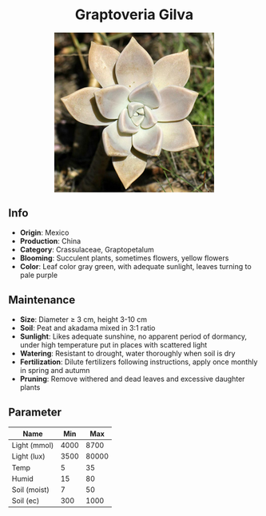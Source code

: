 <h1 align='center'>Graptoveria Gilva</h1>
<p align="center">
    <img 
        align='center'
        width='320'
        src="../images/graptoveria gilva.png" 
        alt='Graptoveria Gilva' />
</p>

## Info

 - **Origin**: Mexico
 - **Production**: China
 - **Category**: Crassulaceae, Graptopetalum
 - **Blooming**: Succulent plants, sometimes flowers, yellow flowers
 - **Color**: Leaf color gray green, with adequate sunlight, leaves turning to pale purple

## Maintenance

 - **Size**: Diameter ≥ 3 cm, height 3-10 cm
 - **Soil**: Peat and akadama mixed in 3:1 ratio
 - **Sunlight**: Likes adequate sunshine, no apparent period of dormancy, under high temperature put in places with scattered light
 - **Watering**: Resistant to drought, water thoroughly when soil is dry
 - **Fertilization**: Dilute fertilizers following instructions, apply once monthly in spring and autumn
 - **Pruning**: Remove withered and dead leaves and excessive daughter plants

## Parameter

| Name         | Min  | Max   |
|--------------|------|-------|
| Light (mmol) | 4000 | 8700  |
| Light (lux)  | 3500 | 80000 |
| Temp         | 5    | 35    |
| Humid        | 15   | 80    |
| Soil (moist) | 7   | 50    |
| Soil (ec)    | 300  | 1000  |